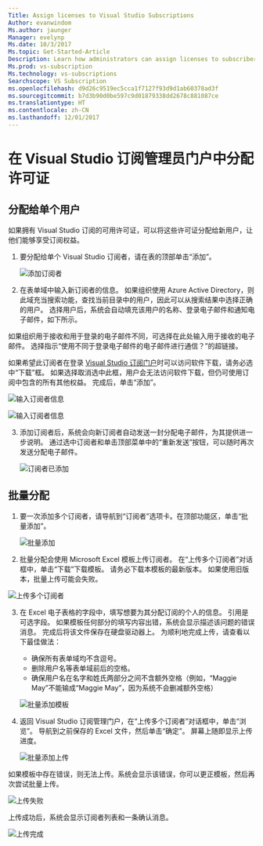 ```yaml
---
Title: Assign licenses to Visual Studio Subscriptions
Author: evanwindom
Ms.author: jaunger
Manager: evelynp
Ms.date: 10/3/2017
Ms.topic: Get-Started-Article
Description: Learn how administrators can assign licenses to subscribers
Ms.prod: vs-subscription
Ms.technology: vs-subscriptions
Searchscope: VS Subscription
ms.openlocfilehash: d9d26c9519ec5cca1f7127f93d9d1ab60378ad3f
ms.sourcegitcommit: b7d3b90d0be597c9d01879338dd2678c881087ce
ms.translationtype: HT
ms.contentlocale: zh-CN
ms.lasthandoff: 12/01/2017
---
```

# <a name="assigning-licenses-in-the-visual-studio-subscriptions-administrator-portal"></a>在 Visual Studio 订阅管理员门户中分配许可证
## <a name="assigning-a-single-user"></a>分配给单个用户
如果拥有 Visual Studio 订阅的可用许可证，可以将这些许可证分配给新用户，让他们能够享受订阅权益。 
1.  要分配给单个 Visual Studio 订阅者，请在表的顶部单击“添加”。

    ![添加订阅者](_img\assign-license-add\assign-license-add.png)

2.  在表单域中输入新订阅者的信息。 如果组织使用 Azure Active Directory，则此域充当搜索功能，查找当前目录中的用户，因此可以从搜索结果中选择正确的用户。 选择用户后，系统会自动填充该用户的名称、登录电子邮件和通知电子邮件，如下所示。 

如果组织用于接收和用于登录的电子邮件不同，可选择在此处输入用于接收的电子邮件。 选择指示“使用不同于登录电子邮件的电子邮件进行通信？”的超链接。 

如果希望此订阅者在登录 [Visual Studio 订阅门户](https:/my.visualstudio.com)时可以访问软件下载，请务必选中“下载”框。 如果选择取消选中此框，用户会无法访问软件下载，但仍可使用订阅中包含的所有其他权益。 完成后，单击“添加”。

  ![输入订阅者信息](_img\assign-license-add\add-subscriber-1.png)

  ![输入订阅者信息](_img\assign-license-add\add-subscriber-2.png)

3.  添加订阅者后，系统会向新订阅者自动发送一封分配电子邮件，为其提供进一步说明。 通过选中订阅者和单击顶部菜单中的“重新发送”按钮，可以随时再次发送分配电子邮件。

    ![订阅者已添加](_img\assign-license-add\add-subscriber-complete.png)

## <a name="bulk-assignments"></a>批量分配
1.  要一次添加多个订阅者，请导航到“订阅者”选项卡。在顶部功能区，单击“批量添加”。 

    ![批量添加](_img\assign-license-add\bulk-assign-add.png)

2. 批量分配会使用 Microsoft Excel 模板上传订阅者。 在“上传多个订阅者”对话框中，单击“下载”下载模板。 请务必下载本模板的最新版本。 如果使用旧版本，批量上传可能会失败。

![上传多个订阅者](_img\assign-license-add\bulk-assign-upload.png)

3.  在 Excel 电子表格的字段中，填写想要为其分配订阅的个人的信息。 引用是可选字段。 如果模板任何部分的填写内容出错，系统会显示描述该问题的错误消息。 完成后将该文件保存在硬盘驱动器上。
为顺利地完成上传，请查看以下最佳做法：
    - 确保所有表单域均不含逗号。
    - 删除用户名等表单域前后的空格。
    - 确保用户名在名字和姓氏两部分之间不含额外空格（例如，“Maggie May”不能输成“Maggie  May”，因为系统不会删减额外空格）

    ![批量添加模板](_img\assign-license-add\bulk-template.png)

4.  返回 Visual Studio 订阅管理门户，在“上传多个订阅者”对话框中，单击“浏览”。 导航到之前保存的 Excel 文件，然后单击“确定”。 屏幕上随即显示上传进度。 

    ![批量添加上传](_img\assign-license-add\bulk-assign-upload-2.png)

如果模板中存在错误，则无法上传。系统会显示该错误，你可以更正模板，然后再次尝试批量上传。

   ![上传失败](_img\assign-license-add\bulk-assign-upload-fail.png)

上传成功后，系统会显示订阅者列表和一条确认消息。

   ![上传完成](_img\assign-license-add\bulk-assign-upload-complete.png)